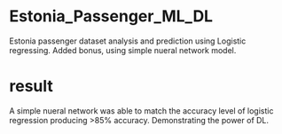 # Estonia_Passenger_ML_DL
Estonia passenger dataset analysis and prediction using Logistic regressing. Added bonus, using simple nueral network model.

# result
A simple nueral network was able to match the accuracy level of logistic regression producing >85% accuracy. Demonstrating the power of DL.
